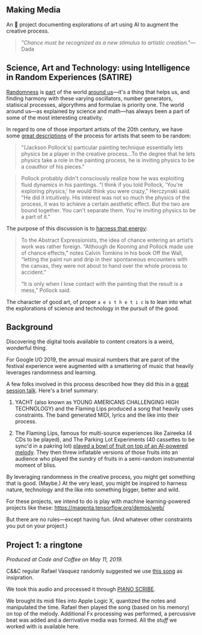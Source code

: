 ## Making Media

An 🎨 project documenting explorations of art using AI to augment the creative process.

> *"Chance must be recognized as a new stimulus to artistic creation."*—Dada

## Science, Art and Technology: using Intelligence in Random Experiences (SATIRE)

[Randomness](https://seattleartistleague.com/2016/12/07/john-cage-chance-operations/) is [part](https://www.dartmouth.edu/~chance/course/student_projects/Kristin/Kristin.html) of the world [around us](https://www.courses.tegabrain.com/CC17/unpredictability-tutorial/)—it's a thing that helps us, and finding harmony with these varying oscillators, number generators, statisical processes, algorythms and formulae is priority one. The world around us—as explained by science and math—has always been a part of some of the most interesting creativity. 

In regard to one of those important artists of the 20th century, we have some [great descriptions](https://www.wired.com/2011/07/pollock-physics/) of the process for artists that seem to be random:

> "(Jackson Pollock's) particular painting technique essentially lets physics be a player in the creative process...To the degree that he lets physics take a role in the painting process, he is inviting physics to be a coauthor of his pieces."

> Pollock probably didn't consciously realize how he was exploiting fluid dynamics in his paintings. "I think if you told Pollock, 'You're exploring physics,' he would think you were crazy," Herczynski said. "He did it intuitively. His interest was not so much the physics of the process, it was to achieve a certain aesthetic effect. But the two are bound together. You can't separate them. You're inviting physics to be a part of it."

The purpose of this discussion is to [harness that energy](https://hyperallergic.com/61329/jackson-pollock-and-john-cage-an-american-odd-couple/):

> To the Abstract Expressionists, the idea of chance entering an artist’s work was rather foreign. “Although de Kooning and Pollock made use of chance effects,” notes Calvin Tomkins in his book Off the Wall, “letting the paint run and drip in their spontaneous encounters with the canvas, they were not about to hand over the whole process to accident.”
>
> “It is only when I lose contact with the painting that the result is a mess,” Pollock said. 

The character of good art, of proper `a e s t h e t i c` is to lean into what the explorations of science and technology in the pursuit of the good.

## Background

Discovering the digital tools available to content creators is a weird, wonderful thing. 

For Google I/O 2019, the annual musical numbers that are parot of the festival experience were augmented with a smattering of music that heavily leverages randomness and learning. 

A few folks involved in this process described how they did this in a [great session talk](https://www.youtube.com/watch?v=pM9u9xcM_cs). Here's a brief summary:

1) YACHT (also known as YOUNG AMERICANS CHALLENGING HIGH TECHNOLOGY) and the Flaming Lips produced a song that heavily uses constraints. The band generated MIDI, lyrics and the like into their process.

2) The Flaming Lips, famous for multi-source experiences like Zaireeka (4 CDs to be played), and The Parking Lot Experiments
(40 cassettes to be sync'd in a pakring lot) [played a bowl of fruit on top of an AI-powered melody](https://www.stereogum.com/2043070/watch-the-flaming-lips-play-a-bowl-of-fruit-at-google-io/video/
). They then threw inflatable versions of those fruits into an audience who played the sundry of fruits in a semi-random instrumental moment of bliss. 

By leveraging randomness in the creative process, you might get something that is good. (Maybe.) At the very least, you might be inspired to harness nature, technology and the like into something bigger, better and wild.

For these projects, we  intend to do is play with machine learning-powered projects like these: https://magenta.tensorflow.org/demos/web/

But there are no rules—except having fun. (And whatever other constraints you put on your project.)

## Project 1: a ringtone 

*Produced at Code and Coffee on May 11, 2019.*

C&&C regular Rafael Vasquez randomly suggested we use [this song](https://www.youtube.com/watch?v=0nIkA0HV9KI) as insipration.

We took this audio and processed it through [PIANO SCRIBE](https://piano-scribe.glitch.me/).

We brought its midi files into Apple Logic X, quantized the notes and manipulated the time. Rafael then played the song (based on his memory) on top of the melody. Additional Fx processing was performed, a percussive beat was added and a derrivative media was formed. All the _stuff_ we worked with is available here.
